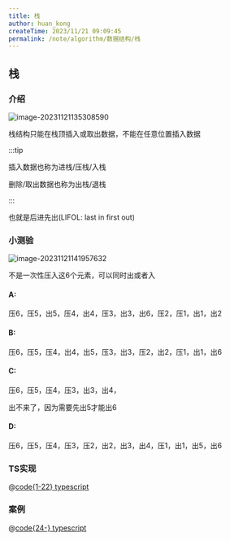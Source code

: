 ```yaml
---
title: 栈
author: huan_kong
createTime: 2023/11/21 09:09:45
permalink: /note/algorithm/数据结构/栈
---
```


## 栈

### 介绍

![image-20231121135308590](https://img.huankong.top/i/2023/11/21/655c45ce5e344.png)

栈结构只能在栈顶插入或取出数据，不能在任意位置插入数据

:::tip 

插入数据也称为进栈/压栈/入栈

删除/取出数据也称为出栈/退栈

:::

也就是后进先出(LIFOL: last in first out)

### 小测验

![image-20231121141957632](https://img.huankong.top/i/2023/11/21/655c4ce727a79.png)

不是一次性压入这6个元素，可以同时出或者入

#### A:

压6，压5，出5，压4，出4，压3，出3，出6，压2，压1，出1，出2

#### B:

压6，压5，压4，出4，出5，压3，出3，压2，出2，压1，出1，出6

#### C:

压6，压5，压4，压3，出3，出4，

出不来了，因为需要先出5才能出6

#### D:

压6，压5，压4，压3，压2，出2，出3，出4，压1，出1，出5，出6

### TS实现

@[code{1-22} typescript](./栈.ts)

### 案例

@[code{24-} typescript](./栈.ts)

